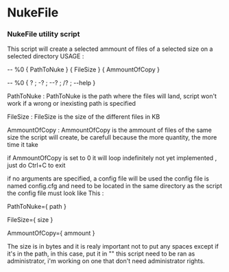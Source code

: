# NukeFile
### NukeFile utility script ###
This script will create a selected ammount of files of a selected size on a selected directory
USAGE : 

-- %0 { PathToNuke } { FileSize } { AmmountOfCopy }

-- %0 { ? ; -? ; --? ; /? ; --help }

PathToNuke : PathToNuke is the path where the files will land, script won't work if a wrong or inexisting path is specified

FileSize : FileSize is the size of the different files in KB

AmmountOfCopy : AmmountOfCopy is the ammount of files of the same size the script will create, be carefull because the more quantity, the more time it take

if AmmountOfCopy is set to 0 it will loop indefinitely not yet implemented , just do Ctrl+C to exit

if no arguments are specified, a config file will be used
the config file is named config.cfg and need to be located in the same directory as the script 
the config file must look like This :

PathToNuke={ path }

FileSize={ size }

AmmountOfCopy={ ammount }

The size is in bytes and it is realy important not to put any spaces except if it's in the path, in this case, put it in ""
this script need to be ran as administrator, i'm working on one that don't need administrator rights.
